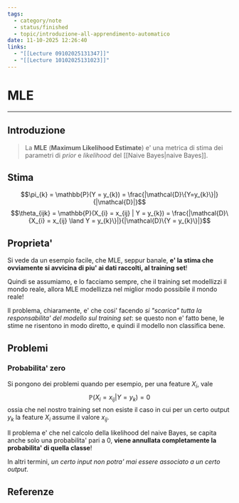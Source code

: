 ```yaml
---
tags:
  - category/note
  - status/finished
  - topic/introduzione-all-apprendimento-automatico
date: 11-10-2025 12:26:40
links:
  - "[[Lecture 09102025131347]]"
  - "[[Lecture 10102025131023]]"
---
```

# MLE
---
## Introduzione
> La **MLE** (**Maximum Likelihood Estimate**) e' una metrica di stima dei parametri di _prior_ e _likelihood_ del [[Naive Bayes|naive Bayes]].

## Stima
$$\pi_{k} = \mathbb{P}(Y = y_{k}) = \frac{|\mathcal{D}\{Y=y_{k}\}|}{|\mathcal{D}|}$$
$$\theta_{ijk} = \mathbb{P}(X_{i} = x_{ij} | Y = y_{k}) = \frac{|\mathcal{D}\{X_{i} = x_{ij} \land Y = y_{k}\}|}{|\mathcal{D}\{Y = y_{k}\}|}$$

## Proprieta'
Si vede da un esempio facile, che MLE, seppur banale, **e' la stima che ovviamente si avvicina di piu' ai dati raccolti, al training set**!

Quindi se assumiamo, e lo facciamo sempre, che il training set modellizzi il mondo reale, allora MLE modellizza nel miglior modo possibile il mondo reale!

Il problema, chiaramente, e' che cosi' facendo _si "scarica" tutta la responsabilita' del modello sul training set_: se questo non e' fatto bene, le stime ne risentono in modo diretto, e quindi il modello non classifica bene.

## Problemi
### Probabilita' zero
Si pongono dei problemi quando per esempio, per una feature $X_{i}$, vale
$$\mathbb{P}(X_{i} = x_{ij} | Y = y_{k}) = 0$$
ossia che nel nostro training set non esiste il caso in cui per un certo output $y_{k}$ la feature $X_{i}$ assume il valore $x_{ij}$.

Il problema e' che nel calcolo della likelihood del naive Bayes, se capita anche solo una probabilita' pari a 0, **viene annullata completamente la probabilita' di quella classe**!

In altri termini, _un certo input non potra' mai essere associato a un certo output_.

## Referenze
